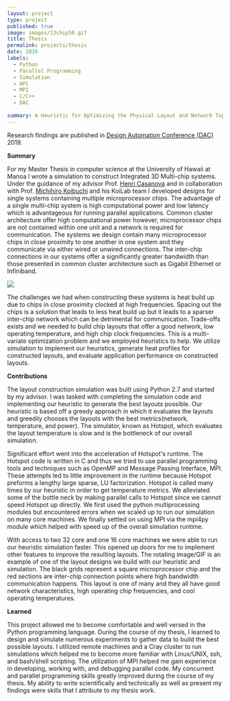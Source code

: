 ```yaml
---
layout: project
type: project
published: true
image: images/13chip50.gif
title: Thesis
permalink: projects/thesis
date: 2018
labels:
  - Python
  - Parallel Programming
  - Simulation
  - HPC
  - MPI
  - C/C++
  - DAC
  
summary: A Heuristic for Optimizing the Physical Layout and Network Topology of Integrated 3D Multi-chip Systems Under Temperature Constraints
---
```

Research findings are published in [Design Automation Conference
(DAC)](https://dl.acm.org/citation.cfm?id=3316781.3317913) 2019.

__Summary__

For my Master Thesis in computer science at the University of Hawaii at Manoa I
wrote a simulation to construct Integrated 3D Multi-chip systems.  Under the
guidance of my advisor Prof. [Henri Casanova](https://henricasanova.github.io/)
and in collaboration with Prof. [Michihiro
Koibuchi](https://www.nii.ac.jp/en/faculty/architecture/koibuchi_michihiro/) and
his KoiLab team I developed designs for single systems containing multiple
microprocessor chips.  The advantage of a single multi-chip system is high
computational power and low latency which is advantageous for running parallel
applications.  Common cluster architecture offer high computational power
however, microprocessor chips are not contained within one unit and a network is
required for communication.  The systems we design contain many microprocessor
chips in close proximity to one another in one system and they communicate via
either wired or unwired connections.  The inter-chip connections in our systems
offer a significantly greater bandwidth than those presented in common cluster
architecture such as Gigabit Ethernet or Infiniband.

<div class="ui images">
  <img class="ui image medium right floated round image" src="../images/13chip50.gif">
</div>

The challenges we had when constructing these systems is heat build up due to
chips in close proximity clocked at high frequencies.  Spacing out the chips is
a solution that leads to less heat build up but it leads to a sparser inter-chip
network which can be detrimental for communication.  Trade-offs exists and we
needed to build chip layouts that offer a good network, low operating
temperature, and high chip clock frequencies.  This is a multi-variate
optimization problem and we employed heuristics to help.  We utilize simulation
to implement our heuristics, generate heat profiles for constructed layouts, and
evaluate application performance on constructed layouts.

**Contributions**

The layout construction simulation was built using Python 2.7 and started by my
advisor.  I was tasked with completing the simulation code and implementing our
heuristic to generate the best layouts possible.  Our heuristic is based off a
greedy approach in which it evaluates the layouts and greedily chooses the
layouts with the best metrics(network, temperature, and power).  The simulator,
known as Hotspot,  which evaluates the layout temperature is slow and is the
bottleneck of our overall simulation.  

Significant effort went into the acceleration of Hotspot's runtime.  The Hotspot
code is written in C and thus we tried to use parallel programming tools and
techniques such as OpenMP and Message Passing Interface, MPI.  These attempts
led to little improvement in the runtime because Hotspot preforms a lengthy
large sparse, LU factorization.  Hotspot is called many times by our heuristic
in order to get temperature metrics.  We alleviated some of the bottle neck by
making parallel calls to Hotspot since we cannot speed Hotspot up directly.  We
first used the python multiprocessing modules but encountered errors when we
scaled up to run our simulation on many core machines.  We finally settled on
using MPI via the mpi4py module which helped with speed up of the overall
simulation runtime.

With access to two 32 core and one 16 core machines we were able to run our
heuristic simulation faster.  This opened up doors for me to implement other
features to improve the resulting layouts.  The rotating image/GIF is an example
of one of the layout designs we build with our heuristic and simulation.  The
black grids represent a square microprocessor chip and the red sections are
inter-chip connection points where high bandwidth communication happens.  This
layout is one of many and they all have good network characteristics, high
operating chip frequencies, and cool operating temperatures.   

__Learned__

This project allowed me to become comfortable and well versed in the Python
programming language.  During the course of my thesis, I learned to design and
simulate numerous experiments to gather data to build the best possible layouts.
I utilized remote machines and a Cray cluster to run simulations which helped me
to become more familiar with Linux/UNIX, ssh, and bash/shell scripting.  The
utilization of MPI helped me gain experience in developing, working with, and
debugging parallel code.  My concurrent and parallel programming skills greatly
improved during the course of my thesis.  My ability to write scientifically and
technically as well as present my findings were skills that I attribute to my
thesis work.  

<br/>
